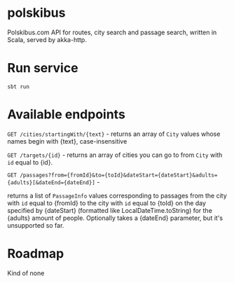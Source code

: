 # polskibus
Polskibus.com API for routes, city search and passage search, written in Scala, served by akka-http.

# Run service

`sbt run`

# Available endpoints

`GET /cities/startingWith/{text}` - returns an array of `City` values whose names begin with {text}, case-insensitive

`GET /targets/{id}` - returns an array of cities you can go to from `City` with `id` equal to {id}.

`GET /passages?from={fromId}&to={toId}&dateStart={dateStart}&adults={adults}[&dateEnd={dateEnd}]` - 

returns a list of `PassageInfo` values corresponding to passages from the city with `id` equal to {fromId} to the city with `id` equal to {toId} on the day specified by {dateStart} (formatted like LocalDateTime.toString) for the {adults} amount of people. Optionally takes a {dateEnd} parameter, but it's unsupported so far.
    
# Roadmap
Kind of none
